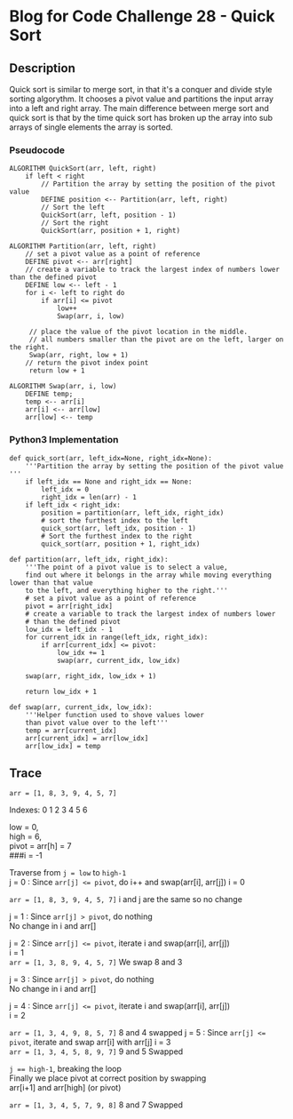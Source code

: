 # Blog for Code Challenge 28 - Quick Sort

## Description

Quick sort is similar to merge sort, in that it's a conquer and divide style sorting algorythm. It chooses a pivot value and partitions the input array into a left and right array. The main difference  between merge sort and quick sort is that by the time quick sort has broken up the array into sub arrays of single elements the array is sorted.

### Pseudocode

```pseudocode
ALGORITHM QuickSort(arr, left, right)
    if left < right
        // Partition the array by setting the position of the pivot value 
        DEFINE position <-- Partition(arr, left, right)
        // Sort the left
        QuickSort(arr, left, position - 1)
        // Sort the right
        QuickSort(arr, position + 1, right)

ALGORITHM Partition(arr, left, right)
    // set a pivot value as a point of reference
    DEFINE pivot <-- arr[right]
    // create a variable to track the largest index of numbers lower than the defined pivot
    DEFINE low <-- left - 1
    for i <- left to right do
        if arr[i] <= pivot
            low++
            Swap(arr, i, low)

     // place the value of the pivot location in the middle.
     // all numbers smaller than the pivot are on the left, larger on the right. 
     Swap(arr, right, low + 1)
    // return the pivot index point
     return low + 1

ALGORITHM Swap(arr, i, low)
    DEFINE temp;
    temp <-- arr[i]
    arr[i] <-- arr[low]
    arr[low] <-- temp
```

### Python3 Implementation

```python3
def quick_sort(arr, left_idx=None, right_idx=None):
    '''Partition the array by setting the position of the pivot value '''
    if left_idx == None and right_idx == None:
        left_idx = 0
        right_idx = len(arr) - 1
    if left_idx < right_idx:
        position = partition(arr, left_idx, right_idx)
        # sort the furthest index to the left
        quick_sort(arr, left_idx, position - 1)
        # Sort the furthest index to the right
        quick_sort(arr, position + 1, right_idx)

def partition(arr, left_idx, right_idx):
    '''The point of a pivot value is to select a value, 
    find out where it belongs in the array while moving everything lower than that value
    to the left, and everything higher to the right.'''
    # set a pivot value as a point of reference
    pivot = arr[right_idx]
    # create a variable to track the largest index of numbers lower
    # than the defined pivot
    low_idx = left_idx - 1
    for current_idx in range(left_idx, right_idx):
        if arr[current_idx] <= pivot:
            low_idx += 1
            swap(arr, current_idx, low_idx)

    swap(arr, right_idx, low_idx + 1)

    return low_idx + 1

def swap(arr, current_idx, low_idx):
    '''Helper function used to shove values lower 
    than pivot value over to the left'''
    temp = arr[current_idx]
    arr[current_idx] = arr[low_idx]
    arr[low_idx] = temp
```

## Trace

`arr = [1, 8, 3, 9, 4, 5, 7]`

Indexes:  0   1   2   3   4   5   6 

low = 0,   
high =  6,  
pivot = arr[h] = 7   
###i = -1 

Traverse from `j = low` to `high-1`    
j = 0 : Since `arr[j] <= pivot`, do i++ and swap(arr[i], arr[j])
i = 0 

`arr = [1, 8, 3, 9, 4, 5, 7]`
i and j are the same so no change  

j = 1 : Since `arr[j] > pivot`, do nothing  
No change in i and arr[]

j = 2 : Since `arr[j] <= pivot`, iterate i and swap(arr[i], arr[j])  
i = 1  
`arr = [1, 3, 8, 9, 4, 5, 7]`  We swap 8 and 3

j = 3 : Since `arr[j] > pivot`, do nothing  
No change in i and arr[]

j = 4 : Since `arr[j] <= pivot`, iterate i and swap(arr[i], arr[j])  
i = 2  

`arr = [1, 3, 4, 9, 8, 5, 7]` 8 and 4 swapped
j = 5 : Since `arr[j] <= pivot`, iterate and swap arr[i] with arr[j] 
i = 3   
`arr = [1, 3, 4, 5, 8, 9, 7]` 9 and 5 Swapped 

`j == high-1`, breaking the loop  
Finally we place pivot at correct position by swapping  
arr[i+1] and arr[high] (or pivot) 

`arr = [1, 3, 4, 5, 7, 9, 8]` 8 and 7 Swapped 

